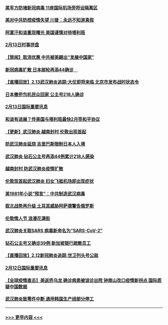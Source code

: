 #### [美军方防堵新冠病毒 11座国际机场旁将设隔离区](../pages/prog202/a102776870.md?t=02141211) 
#### [美对中共防控疫情失望 川普：永远不知道真假](../pages/prog202/a102776836.md?t=02141211) 
#### [阿富汗和谈重现曙光 美国谨慎对待塔利班](../pages/prog202/a102776748.md?t=02141211) 
#### [2月13日时事拼盘](../pages/prog202/a102776689.md?t=02141211) 
#### [【禁闻】取消优惠 中共被美踢出“发展中国家”](../pages/prog202/a102776670.md?t=02141211) 
#### [新冠病毒扩散 日本邮轮再添44确诊　](../pages/prog202/a102776518.md?t=02141211) 
#### [【直播回放】2.13武汉肺炎追踪:大仗即将来临 北京市发布战时状态令](../pages/prog202/a102776399.md?t=02141211) 
#### [日本撤侨包机民众回家 公主号218人确诊](../pages/prog202/a102776346.md?t=02141211) 
#### [2月13日国际重要讯息](../pages/prog202/a102776339.md?t=02141211) 
#### [和谈有进展？传美国与塔利班最快2月签和平协议](../pages/prog202/a102776291.md?t=02141211) 
#### [【更新】武汉肺炎 越南封村 伦敦出现首起](../pages/prog202/a102770740.md?t=02141211) 
#### [防武汉肺炎延烧 吉里巴斯限制日本人入境](../pages/prog202/a102776276.md?t=02141211) 
#### [武汉肺炎 钻石公主号再添44例累计218人感染](../pages/prog202/a102776089.md?t=02141211) 
#### [越南封村 防武汉肺炎疫情扩散](../pages/prog202/a102776214.md?t=02141211) 
#### [伦敦现首起武汉肺炎 妇女飞抵机场即出现症状](../pages/prog202/a102776031.md?t=02141211) 
#### [美1981年小说“预言”：中共制造武汉病毒](../pages/prog202/a102775980.md?t=02141211) 
#### [叙北战势再升级 土耳其威胁阿萨德警告俄罗斯](../pages/prog202/a102775904.md?t=02141211) 
#### [伦敦情人节 浪漫花满街](../pages/prog202/a102775786.md?t=02141211) 
#### [武汉肺炎关联SARS 病毒新命名为“SARS-CoV-2”](../pages/prog202/a102775719.md?t=02141211) 
#### [钻石公主号又确诊39例 新加坡银行疏散员工](../pages/prog202/a102775691.md?t=02141211) 
#### [【直播回放】2.12新冠肺炎追踪:世卫列头号公敌](../pages/prog202/a102775541.md?t=02141211) 
#### [2月12日国际重要讯息](../pages/prog202/a102775437.md?t=02141211) 
#### [【全球疫情直击】美返侨乌龙 确诊病患被误诊出院 钟南山改口疫情新拐点 国际质疑中国数据](../pages/prog202/a102775378.md?t=02141211) 
#### [武汉肺炎致零件中断 通用韩国生产线部分停工](../pages/prog202/a102775365.md?t=02141211) 

----
#### [ >>> 更早内容 <<< ](../indexes/prog202-earlier.md)
